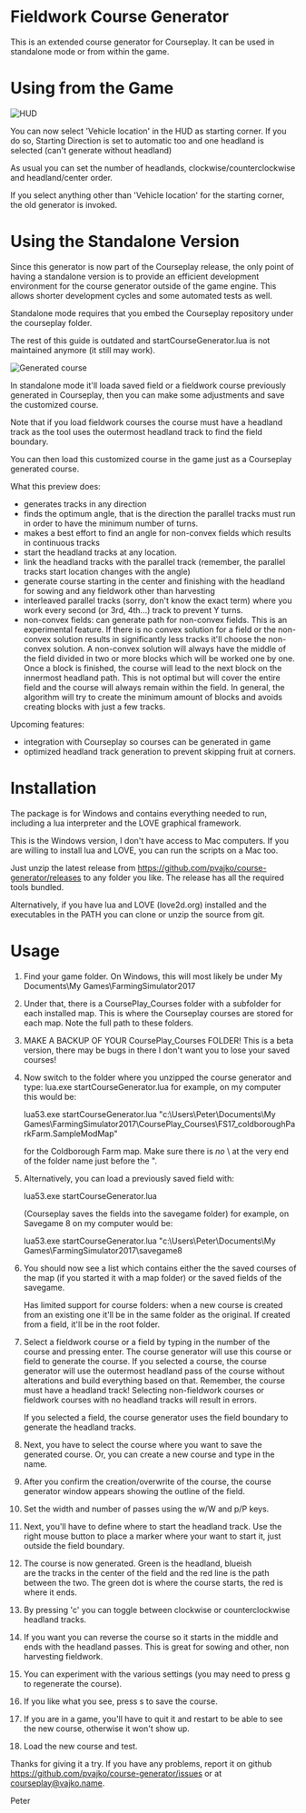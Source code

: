 Fieldwork Course Generator
==========================

This is an extended course generator for Courseplay. It can be used in standalone mode or from within the game.

Using from the Game
===================

![HUD](https://user-images.githubusercontent.com/2379521/27035499-2804d290-4f47-11e7-8826-4eb461f6f024.PNG)

You can now select 'Vehicle location' in the HUD as
starting corner. If you do so, Starting Direction is set to
automatic too and one headland is selected (can't generate
without headland)

As usual you can set the number of headlands, clockwise/counterclockwise
and headland/center order.

If you select anything other than 'Vehicle location' for the
starting corner, the old generator is invoked.

Using the Standalone Version
============================

Since this generator is now part of the Courseplay release, the only point of
having a standalone version is to provide an efficient development environment 
for the course generator outside of the game engine. This allows shorter development
cycles and some automated tests as well.

Standalone mode requires that you embed the Courseplay repository under the
courseplay folder.

The rest of this guide is outdated and startCourseGenerator.lua is not maintained 
anymore (it still may work).

![Generated course](https://cloud.githubusercontent.com/assets/2379521/25396617/c6729b6e-29aa-11e7-92e2-6e26fe4af286.png)

In standalone mode it'll loada saved field or a fieldwork course previously 
generated in Courseplay, then you can make some adjustments and save the
customized course.

Note that if you load fieldwork courses the course must have
a headland track as the tool uses the outermost headland track 
to find the field boundary.

You can then load this customized course in the game just
as a Courseplay generated course.

What this preview does:

- generates tracks in any direction
- finds the optimum angle, that is the direction the parallel
  tracks must run in order to have the minimum number of turns.
- makes a best effort to find an angle for non-convex fields 
  which results in continuous tracks
- start the headland tracks at any location.
- link the headland tracks with the parallel track (remember, 
  the parallel tracks start location changes with the angle)
- generate course starting in the center and finishing with
  the headland for sowing and any fieldwork other than 
  harvesting
- interleaved parallel tracks (sorry, don't know the exact term) 
  where you work every second (or 3rd, 4th...) track to prevent Y turns.
- non-convex fields: can generate path for non-convex fields. 
  This is an experimental feature.
  If there is no convex solution for a field or the non-convex
  solution results in significantly less tracks it'll choose the
  non-convex solution.
  A non-convex solution will always have the middle of the field
  divided in two or more blocks which will be worked one by one.
  Once a block is finished, the course will lead to the next block
  on the innermost headland path. This is not optimal but will 
  cover the entire field and the course will always remain within
  the field.
  In general, the algorithm will try to create the minimum amount
  of blocks and avoids creating blocks with just a few tracks.

Upcoming features:

- integration with Courseplay so courses can be generated 
  in game 
- optimized headland track generation to prevent skipping
  fruit at corners.

Installation
============

The package is for Windows and contains everything needed
to run, including a lua interpreter and the LOVE graphical
framework. 

This is the Windows version, I don't have access to Mac 
computers. If you are willing to install lua and LOVE, 
you can run the scripts on a Mac too. 

Just unzip the latest release from https://github.com/pvajko/course-generator/releases
to any folder you like. The release has all the required
tools bundled.

Alternatively, if you have lua and LOVE (love2d.org) installed
and the executables in the PATH you can clone or unzip the
source from git.

Usage
=====

1. Find your game folder. On Windows, this will most likely
   be under My Documents\My Games\FarmingSimulator2017

2. Under that, there is a CoursePlay_Courses folder with
   a subfolder for each installed map. This is where
   the Courseplay courses are stored for each map.
   Note the full path to these folders.

3. MAKE A BACKUP OF YOUR CoursePlay_Courses FOLDER! This is
   a beta version, there may be bugs in there I don't want 
   you to lose your saved courses!

4. Now switch to the folder where you unzipped the course
   generator and type:
   lua.exe startCourseGenerator.lua <full path to course folder>
   for example, on my computer this would be:

   lua53.exe startCourseGenerator.lua "c:\Users\Peter\Documents\My Games\FarmingSimulator2017\CoursePlay_Courses\FS17_coldboroughParkFarm.SampleModMap"
   
   for the Coldborough Farm map. Make sure there is _no_ \ at the very
   end of the folder name just before the ".

5. Alternatively, you can load a previously saved field with:

   lua53.exe startCourseGenerator.lua <full path to a savegame>

   (Courseplay saves the fields into the savegame folder)
   for example, on Savegame 8 on my computer would be:

   lua53.exe startCourseGenerator.lua "c:\Users\Peter\Documents\My Games\FarmingSimulator2017\savegame8

6. You should now see a list which contains either the 
   the saved courses of the map (if you started it with a map folder)
   or the saved fields of the savegame.
   
   Has limited support for course folders: when a new course is created
   from an existing one it'll be in the same folder as the original.
   If created from a field, it'll be in the root folder.

7. Select a fieldwork course or a field by typing in the number of the course 
   and pressing enter. The course generator will use this course
   or field to generate the course.
   If you selected a course, the course generator will use the 
   outermost headland pass of the course without alterations and 
   build everything based on that.
   Remember, the course must have a headland track! 
   Selecting non-fieldwork courses or fieldwork courses with no
   headland tracks will result in errors.

   If you selected a field, the course generator uses the field
   boundary to generate the headland tracks.

8. Next, you have to select the course where you want to save
   the generated course. Or, you can create a new course and
   type in the name.
   
9. After you confirm the creation/overwrite of the course, 
   the course generator window appears showing the outline of the
   field. 

10. Set the width and number of passes using the w/W and p/P keys.

11. Next, you'll have to define where to start the headland track.
    Use the right mouse button to place a marker where your want to 
    start it, just outside the field boundary. 

12. The course is now generated. Green is the headland, blueish   
    are the tracks in the center of the field and the red line is 
    the path between the two.
    The green dot is where the course starts, the red is where it ends.

13. By pressing 'c' you can toggle between clockwise or counterclockwise
    headland tracks.

14. If you want you can reverse the course so it starts in the middle
    and ends with the headland passes. This is great for sowing and 
    other, non harvesting fieldwork.

15. You can experiment with the various settings (you may need to 
    press g to regenerate the course).

16. If you like what you see, press s to save the course.

17. If you are in a game, you'll have to quit it and restart to be 
    able to see the new course, otherwise it won't show up.

18. Load the new course and test.

Thanks for giving it a try. If you have any problems, report it on
github https://github.com/pvajko/course-generator/issues or 
at courseplay@vajko.name.

Peter

